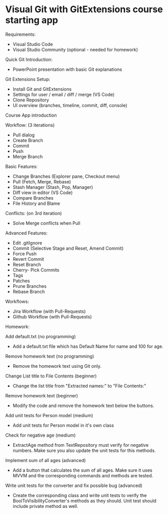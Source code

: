 # Visual Git with GitExtensions course starting app

Requirements:
- Visual Studio Code
- Visual Studio Community (optional - needed for homework)

Quick Git Introduction:
- PowerPoint presentation with basic Git explanations

Git Extensions Setup:
- Install Git and GitExtensions
- Settings for user / email / diff / merge (VS Code)
- Clone Repository
- UI overview (branches, timeline, commit, diff, console)

Course App introduction

Workflow: (3 iterations)
- Pull dialog
- Create Branch
- Commit
- Push
- Merge Branch

Basic Features:
- Change Branches (Explorer pane, Checkout menu)
- Pull (Fetch, Merge, Rebase)
- Stash Manager (Stash, Pop, Manager)
- Diff view in editor (VS Code)
- Compare Branches
- File History and Blame

Conflicts: (on 3rd iteration)
- Solve Merge conflicts when Pull

Advanced Features:
- Edit .gitIgnore
- Commit (Selective Stage and Reset, Amend Commit)
- Force Push
- Revert Commit
- Reset Branch
- Cherry- Pick Commits
- Tags
- Patches
- Prune Branches
- Rebase Branch

Workflows:
- Jira Workflow (with Pull-Requests)
- Github Workflow (with Pull-Requests)



Homework:

Add default.txt (no programming)
- Add a default.txt file which has Default Name for name and 100 for age.

Remove homework text (no programming)
- Remove the homework text using Git only.

Change List title to File Contents (beginner)
- Change the list title from "Extracted names:" to "File Contents:"

Remove homework text (beginner)
- Modify the code and remove the homework text below the buttons.

Add unit tests for Person model (medium)
- Add unit tests for Person model in it's own class

Check for negative age (medium)
- ExtractAge method from TextRepository must verify for negative numbers. Make sure you also update the unit tests for this methods.

Implement sum of all ages (advanced)
- Add a button that calculates the sum of all ages. Make sure it uses MVVM and the corresponding commands and methods are tested.

Write unit tests for the converter and fix possible bug (advanced)
- Create the corresponding class and write unit tests to verify the BoolToVisibilityConverter's methods as they should. Unit test should include private method as well.